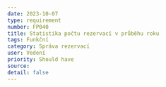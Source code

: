 ```yaml
---
date: 2023-10-07
type: requirement
number: FP040
title: Statistika počtu rezervací v průběhu roku
tags: Funkční
category: Správa rezervací
user: Vedení
priority: Should have
source: 
detail: false
---
```



